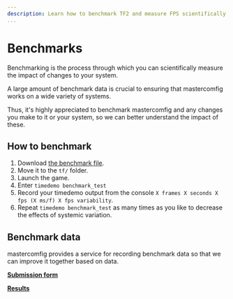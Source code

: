 ```yaml
---
description: Learn how to benchmark TF2 and measure FPS scientifically.
...
```


# Benchmarks

Benchmarking is the process through which you can scientifically measure the impact of changes to your system.

A large amount of benchmark data is crucial to ensuring that mastercomfig works on a wide variety of systems.

Thus, it's highly appreciated to benchmark mastercomfig and any changes you make to it or your system, so we can better understand the impact of these.

## How to benchmark

1. Download [the benchmark file](https://mega.nz/#!f8tlhDhR!nYgghqybOK15ObUykEczewB3242XHb_bJ4JP0rv1q6k).
2. Move it to the `tf/` folder.
3. Launch the game.
4. Enter `timedemo benchmark_test`
5. Record your timedemo output from the console `X frames X seconds X fps (X ms/f) X fps variability`.
6. Repeat `timedemo benchmark_test` as many times as you like to decrease the effects of systemic variation.

## Benchmark data

mastercomfig provides a service for recording benchmark data so that we can improve it together based on data.

[**Submission form**](https://airtable.com/shrckjh0jqeZdeIYN)

[**Results**](https://airtable.com/shrxpulcQulOi16Wm)
